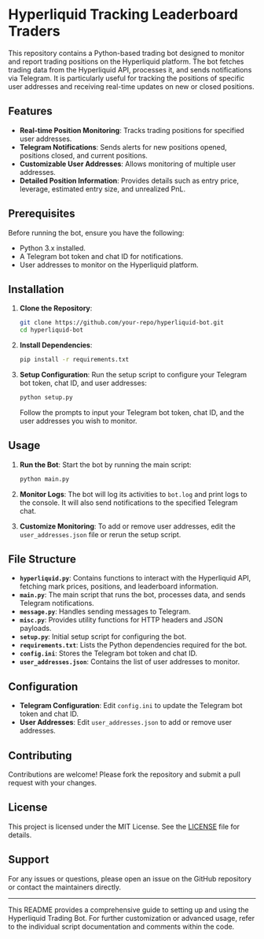 # Hyperliquid Tracking Leaderboard Traders

This repository contains a Python-based trading bot designed to monitor and report trading positions on the Hyperliquid platform. The bot fetches trading data from the Hyperliquid API, processes it, and sends notifications via Telegram. It is particularly useful for tracking the positions of specific user addresses and receiving real-time updates on new or closed positions.

## Features

- **Real-time Position Monitoring**: Tracks trading positions for specified user addresses.
- **Telegram Notifications**: Sends alerts for new positions opened, positions closed, and current positions.
- **Customizable User Addresses**: Allows monitoring of multiple user addresses.
- **Detailed Position Information**: Provides details such as entry price, leverage, estimated entry size, and unrealized PnL.

## Prerequisites

Before running the bot, ensure you have the following:

- Python 3.x installed.
- A Telegram bot token and chat ID for notifications.
- User addresses to monitor on the Hyperliquid platform.

## Installation

1. **Clone the Repository**:
   ```bash
   git clone https://github.com/your-repo/hyperliquid-bot.git
   cd hyperliquid-bot
   ```

2. **Install Dependencies**:
   ```bash
   pip install -r requirements.txt
   ```

3. **Setup Configuration**:
   Run the setup script to configure your Telegram bot token, chat ID, and user addresses:
   ```bash
   python setup.py
   ```
   Follow the prompts to input your Telegram bot token, chat ID, and the user addresses you wish to monitor.

## Usage

1. **Run the Bot**:
   Start the bot by running the main script:
   ```bash
   python main.py
   ```

2. **Monitor Logs**:
   The bot will log its activities to `bot.log` and print logs to the console. It will also send notifications to the specified Telegram chat.

3. **Customize Monitoring**:
   To add or remove user addresses, edit the `user_addresses.json` file or rerun the setup script.

## File Structure

- **`hyperliquid.py`**: Contains functions to interact with the Hyperliquid API, fetching mark prices, positions, and leaderboard information.
- **`main.py`**: The main script that runs the bot, processes data, and sends Telegram notifications.
- **`message.py`**: Handles sending messages to Telegram.
- **`misc.py`**: Provides utility functions for HTTP headers and JSON payloads.
- **`setup.py`**: Initial setup script for configuring the bot.
- **`requirements.txt`**: Lists the Python dependencies required for the bot.
- **`config.ini`**: Stores the Telegram bot token and chat ID.
- **`user_addresses.json`**: Contains the list of user addresses to monitor.

## Configuration

- **Telegram Configuration**: Edit `config.ini` to update the Telegram bot token and chat ID.
- **User Addresses**: Edit `user_addresses.json` to add or remove user addresses.

## Contributing

Contributions are welcome! Please fork the repository and submit a pull request with your changes.

## License

This project is licensed under the MIT License. See the [LICENSE](LICENSE) file for details.

## Support

For any issues or questions, please open an issue on the GitHub repository or contact the maintainers directly.

---

This README provides a comprehensive guide to setting up and using the Hyperliquid Trading Bot. For further customization or advanced usage, refer to the individual script documentation and comments within the code.
